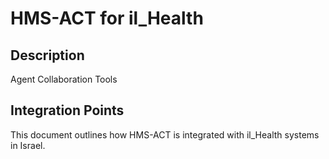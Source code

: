# HMS-ACT for il_Health

## Description

Agent Collaboration Tools

## Integration Points

This document outlines how HMS-ACT is integrated with il_Health systems in Israel.
